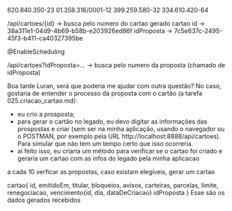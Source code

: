 620.840.350-23
01.358.316/0001-12
399.259.580-32
334.610.420-64

/api/cartoes/{id} -> busca pelo numero do cartao gerado
cartao id -> 38a311e1-04d9-4b69-b58b-e203926ed86f
idProposta -> 7c5e637c-2495-45f3-b411-ca40327395be

@EnableScheduling

/api/cartoes?idProposta=... -> busca pelo numero da proposta (chamado de idProposta)

Boa tarde Luran, será que poderia me ajudar com outra questão?
No caso, gostaria de entender o processo da proposta com o cartão (a tarefa 025.criacao_cartao.md):
- eu crio a prosposta;
- para gerar o cartão no legado, eu devo digitar as informações das prospostas e criar (sem ser na minha aplicação, 
usando o navegador ou o POSTMAN, por exemplo pela URL http://localhost:8888/api/cartoes). 
Para simular que não tem um tempo certo que isso ocorreria.
- ai feito isso, eu criaria um método para verificar se o cartao foi criado e geraria um cartao com as 
infos do legado pela minha aplicacao


a cada 10 verficar as propostas, caso existam elegíveis, gerar um cartao

cartao{
id,
emitidoEm,
titular,
bloqueios,
avisos,
carteiras,
parcelas,
limite,
renegociacao,
vencimento{id, dia, dataDeCriacao}
idProposta
}
Esse são os dados gerados recebidos 




